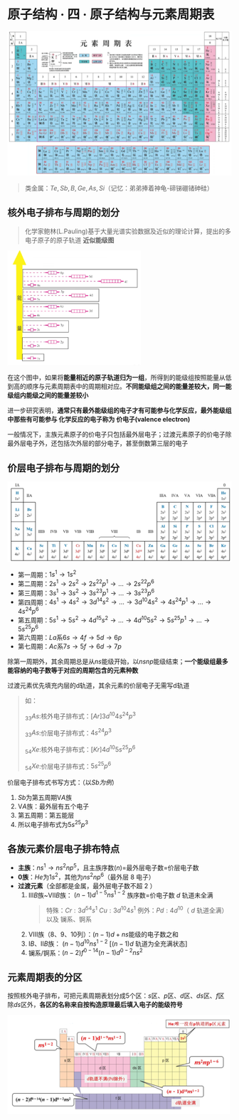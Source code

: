 # 原子结构 · 四 · 原子结构与元素周期表
![](images/4.1.png)
> 类金属：$Te,Sb,B,Ge,As,Si$（记忆：弟弟捧着神龟-碲锑硼锗砷硅）

## 核外电子排布与周期的划分

>化学家鲍林(L.Pauling)基于大量光谱实验数据及近似的理论计算，提出的多电子原子的原子轨道 **近似能级图**

<img title="" src="images\4.2.png" alt="" data-align="inline" width="300">

在这个图中，如果将**能量相近的原子轨道归为一组**，所得到的能级组按照能量从低到高的顺序与元素周期表中的周期相对应。**不同能级组之间的能量差较大，同一能级组内能级之间的能量差较小**

进一步研究表明，**通常只有最外能级组的电子才有可能参与化学反应，最外能级组中那些有可能参与 化学反应的电子称为 价电子(valence electron)**

一般情况下，主族元素原子的价电子只包括最外层电子；过渡元素原子的价电子除最外层电子外，还包括次外层的部分电子，甚至倒数第三层的电子

## 价层电子排布与周期的划分

<img title="" src="images\4.3.jpg" alt="" data-align="inline" >

- 第一周期：$1s^1→1s^2$
- 第二周期：$2s^1→2s^2→2s^22p^1→...→2s^22p^6$
- 第三周期：$3s^1→3s^2→3s^23p^1→...→3s^23p^6$
- 第四周期：$4s^1→4s^2→3d^14s^2→...→3d^{10}4s^2→4s^24p^1→...→4s^24p^6$
- 第五周期：$5s^1→5s^2→4d^15s^2→...→4d^{10}5s^2→5s^25p^1→...→5s^25p^6$
- 第六周期：$La$系$6s→4f→5d→6p$
- 第七周期：$Ac$系$7s→5f→6d→7p$

除第一周期外，其余周期总是从$ns$能级开始，以$nsnp$能级结束；**一个能级组最多能容纳的电子数等于对应的周期包含的元素种数**

过渡元素优先填充内层的d轨道，其余元素的价层电子无需写d轨道
> 如：
> 
> $_{33}As$:核外电子排布式：$[Ar]3d^{10}4s^24p^3$
> 
> $_{33}As$:价层电子排布式：$4s^24p^3$
> 
> $_{54}Xe$:核外电子排布式：$[Kr]4d^{10}5s^25p^6$
> 
> $_{54}Xe$:价层电子排布式：$5s^25p^6$

价层电子排布式书写方式：（以$Sb为例$）
1. $Sb$为第五周期$ⅤA$族
2. $ⅤA$族：最外层有五个电子
3. 第五周期：第五能层
4. 所以电子排布式为$5s^25p^3$

## 各族元素价层电子排布特点

- **主族**：$ns^1→ns^2np^5$，且主族序数$(n)$=最外层电子数=价层电子数
- **0族**：$He$为$1s^2$，其他为$ns^2np^6$（最外层 $8$ 电子）
- **过渡元素**（全部都是金属，最外层电子数不超 $2$ ）
   1. $ⅢB$族~$ⅤⅡB$族：
        $(n-1)d^{1-5}ns^{1-2}$
        族序数=价电子数
        $d$ 轨道未全满 
        > 特殊：$Cr:3d^54s^1$ $Cu:3d^{10}4s^1$
        > 例外：$Pd:4d^{10}$（ $d$ 轨道全满） 以及 镧系、锕系
   2. $ⅤⅢ$族（8、9、10列）：$(n-1)d+ns$能级的电子数之和
   3. $ⅠB、ⅡB$族：
        $(n-1)d^{10}ns^{1-2}$  [$(n-1)d$ 轨道为全充满状态]
   4. 镧系/锕系：$(n-2)f^{0-14}(n-1)d^{0-2}ns^2$
   
## 元素周期表的分区
按照核外电子排布，可把元素周期表划分成5个区：$s$区、$p$区、$d$区、$ds$区、$f$区
除$ds$区外，**各区的名称来自按构造原理最后填入电子的能级符号**

<img title="元素周期表的分区" src="images\4.4.png" alt="" data-align="inline" width='500'>

